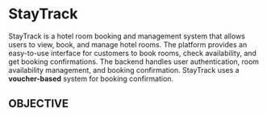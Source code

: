 # StayTrack
StayTrack is a hotel room booking and management system that allows users to view, book, and manage hotel rooms. The platform provides an easy-to-use interface for customers to book rooms, check availability, and get booking confirmations. The backend handles user authentication, room availability management, and booking confirmation. StayTrack uses a **voucher-based** system for booking confirmation.

## OBJECTIVE 
